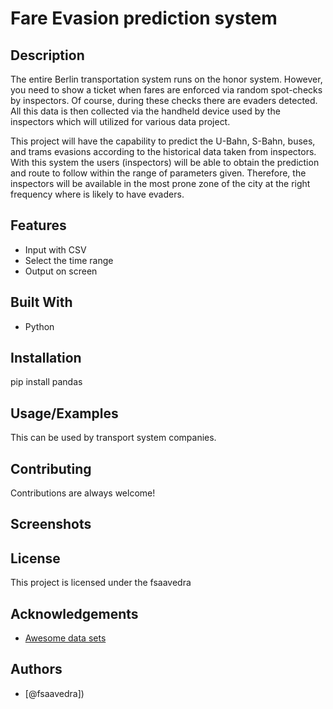 # Fare Evasion prediction system


## Description

The entire Berlin transportation system runs on the honor system. However, you need to show a ticket when fares are enforced via random spot-checks by inspectors. Of course, during these checks there are evaders detected. All this data is then collected via the handheld device used by the inspectors which will utilized for various data project.


This project will have the capability to predict the U-Bahn, S-Bahn, buses, and trams evasions according to the historical data taken from inspectors. With this system the users (inspectors) will be able to obtain the prediction and route to follow within the range of parameters given. Therefore, the inspectors will be available in the most prone zone of the city at the right frequency where is likely to have evaders.

## Features

- Input with CSV
- Select the time range
- Output on screen

## Built With
- Python
  
## Installation

pip install pandas
    
## Usage/Examples

This can be used by transport system companies.

## Contributing

Contributions are always welcome!


## Screenshots


## License

This project is licensed under the fsaavedra


## Acknowledgements

 - [Awesome data sets](https://www.kaggle.com/)


## Authors

- [@fsaavedra])

